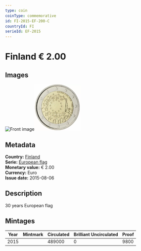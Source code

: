 ```yaml
---
type: coin
coinType: commemorative
id: FI-2015-EF-200-C
countryId: FI
serieId: EF-2015
---
```


# Finland € 2.00

## Images

<img src="../../Images/common-2007-200.webp" height="150" alt="Front image"><img src="Images/FI-2015-200.webp" height="150" alt="Back image">

## Metadata

**Country:** [Finland](../../Countries/Finland/index.md)\
**Serie:** [European flag](index.md)\
**Monetary value:** € 2.00\
**Currency:** Euro\
**Issue date:** 2015-08-06

## Description

30 years European flag

## Mintages

| Year | Mintmark | Circulated | Brilliant Uncirculated | Proof |
| ---- | -------- | ---------- | ---------------------- | ----- |
| 2015 |          | 489000     | 0                      | 9800  |
